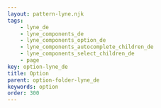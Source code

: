 ```yaml
---
layout: pattern-lyne.njk
tags: 
    - lyne_de
    - lyne_components_de
    - lyne_components_option_de
    - lyne_components_autocomplete_children_de
    - lyne_components_select_children_de
    - page
key: option-lyne_de
title: Option
parent: option-folder-lyne_de
keywords: option
order: 300
---
```


